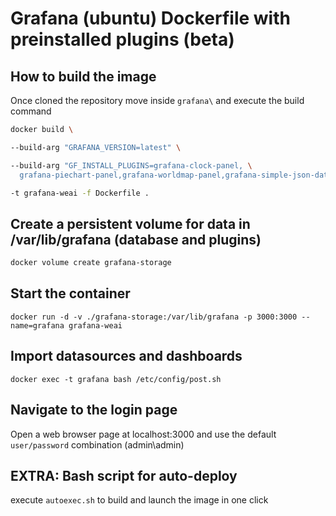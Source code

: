 # Grafana (ubuntu) Dockerfile with preinstalled plugins (beta)


## How to build the image

Once cloned the repository move inside ```grafana\``` and execute the build command 

```bash
docker build \

--build-arg "GRAFANA_VERSION=latest" \

--build-arg "GF_INSTALL_PLUGINS=grafana-clock-panel, \
  grafana-piechart-panel,grafana-worldmap-panel,grafana-simple-json-datasource" \

-t grafana-weai -f Dockerfile .
```


## Create a persistent volume for data in /var/lib/grafana (database and plugins)

```bash
docker volume create grafana-storage
```


## Start the container 
```
docker run -d -v ./grafana-storage:/var/lib/grafana -p 3000:3000 --name=grafana grafana-weai
```

## Import datasources and dashboards
```
docker exec -t grafana bash /etc/config/post.sh
```

## Navigate to the login page
Open a web browser page at localhost:3000 and use the default ```user/password``` combination (admin\admin)

## EXTRA: Bash script for auto-deploy
execute ```autoexec.sh``` to build and launch the image in one click 